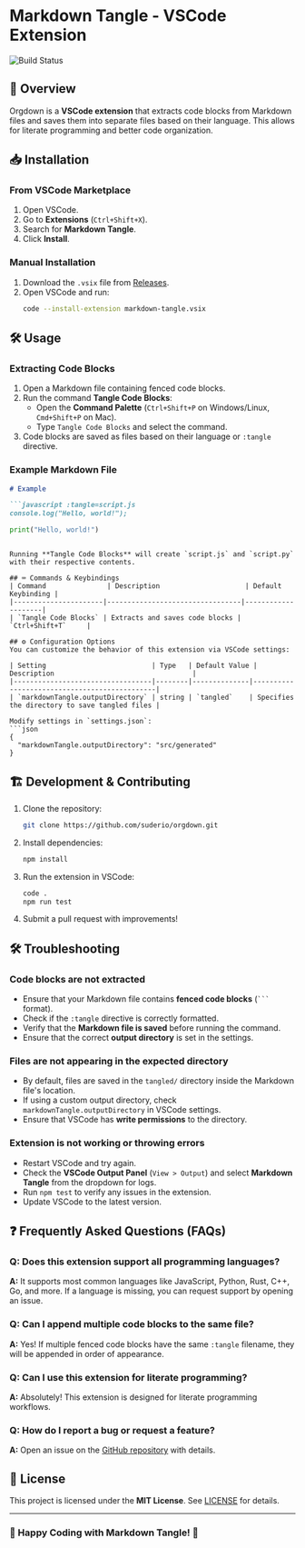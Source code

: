 # Markdown Tangle - VSCode Extension

![Build Status](https://github.com/suderio/orgdown/actions/workflows/ci.yml/badge.svg)

## 🚀 Overview
Orgdown is a **VSCode extension** that extracts code blocks from Markdown files and saves them into separate files based on their language. This allows for literate programming and better code organization.

## 📥 Installation
### From VSCode Marketplace
1. Open VSCode.
2. Go to **Extensions** (`Ctrl+Shift+X`).
3. Search for **Markdown Tangle**.
4. Click **Install**.

### Manual Installation
1. Download the `.vsix` file from [Releases](https://github.com/suderio/orgdown/releases).
2. Open VSCode and run:
   ```sh
   code --install-extension markdown-tangle.vsix
   ```

## 🛠 Usage
### Extracting Code Blocks
1. Open a Markdown file containing fenced code blocks.
2. Run the command **Tangle Code Blocks**:
   - Open the **Command Palette** (`Ctrl+Shift+P` on Windows/Linux, `Cmd+Shift+P` on Mac).
   - Type `Tangle Code Blocks` and select the command.
3. Code blocks are saved as files based on their language or `:tangle` directive.

### Example Markdown File
```markdown
# Example

```javascript :tangle=script.js
console.log("Hello, world!");
```

```python :tangle=script.py
print("Hello, world!")
```
```

Running **Tangle Code Blocks** will create `script.js` and `script.py` with their respective contents.

## ⌨️ Commands & Keybindings
| Command               | Description                     | Default Keybinding |
|----------------------|---------------------------------|--------------------|
| `Tangle Code Blocks` | Extracts and saves code blocks | `Ctrl+Shift+T`     |

## ⚙️ Configuration Options
You can customize the behavior of this extension via VSCode settings:

| Setting                          | Type   | Default Value | Description                                  |
|----------------------------------|--------|--------------|----------------------------------------------|
| `markdownTangle.outputDirectory` | string | `tangled`    | Specifies the directory to save tangled files |

Modify settings in `settings.json`:
```json
{
  "markdownTangle.outputDirectory": "src/generated"
}
```

## 🏗 Development & Contributing
1. Clone the repository:
   ```sh
   git clone https://github.com/suderio/orgdown.git
   ```
2. Install dependencies:
   ```sh
   npm install
   ```
3. Run the extension in VSCode:
   ```sh
   code .
   npm run test
   ```
4. Submit a pull request with improvements!

## 🛠 Troubleshooting
### Code blocks are not extracted
- Ensure that your Markdown file contains **fenced code blocks** (```` ``` ```` format).
- Check if the `:tangle` directive is correctly formatted.
- Verify that the **Markdown file is saved** before running the command.
- Ensure that the correct **output directory** is set in the settings.

### Files are not appearing in the expected directory
- By default, files are saved in the `tangled/` directory inside the Markdown file's location.
- If using a custom output directory, check `markdownTangle.outputDirectory` in VSCode settings.
- Ensure that VSCode has **write permissions** to the directory.

### Extension is not working or throwing errors
- Restart VSCode and try again.
- Check the **VSCode Output Panel** (`View > Output`) and select **Markdown Tangle** from the dropdown for logs.
- Run `npm test` to verify any issues in the extension.
- Update VSCode to the latest version.

## ❓ Frequently Asked Questions (FAQs)
### **Q: Does this extension support all programming languages?**
**A:** It supports most common languages like JavaScript, Python, Rust, C++, Go, and more. If a language is missing, you can request support by opening an issue.

### **Q: Can I append multiple code blocks to the same file?**
**A:** Yes! If multiple fenced code blocks have the same `:tangle` filename, they will be appended in order of appearance.

### **Q: Can I use this extension for literate programming?**
**A:** Absolutely! This extension is designed for literate programming workflows.

### **Q: How do I report a bug or request a feature?**
**A:** Open an issue on the [GitHub repository](https://github.com/suderio/orgdown/issues) with details.

## 📜 License
This project is licensed under the **MIT License**. See [LICENSE](LICENSE) for details.

---
### 🚀 Happy Coding with Markdown Tangle! 🎉
